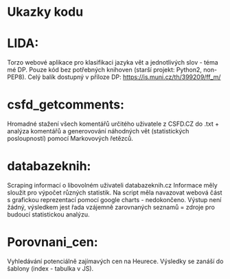 # Ukazky kodu

# LIDA: 
Torzo webové aplikace pro klasifikaci jazyka vět a jednotlivých slov - téma mé DP. Pouze kód bez potřebných knihoven (starší projekt: Python2, non-PEP8). Celý balík dostupný v příloze DP: https://is.muni.cz/th/399209/ff_m/

# csfd_getcomments: 
Hromadné stažení všech komentářů určitého uživatele z CSFD.CZ do .txt + analýza komentářů a generovování náhodných vět (statistických posloupností) pomocí Markovových řetězců.

# databazeknih: 
Scraping informací o libovolném uživateli databazeknih.cz
Informace měly sloužit pro výpočet různých statistik.
Na script měla navazovat webová část s grafickou reprezentací pomocí google charts - nedokončeno.
Výstup není žádný, výsledkem jest řada vzájemně zarovnaných seznamů = zdroje pro budoucí statistickou analýzu. 

# Porovnani_cen: 
Vyhledávání potenciálně zajímavých cen na Heurece.
Výsledky se zanáší do šablony (index - tabulka v JS).
